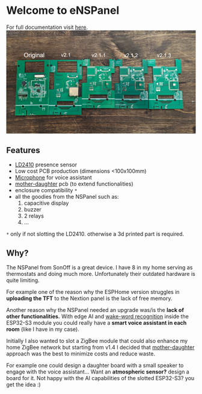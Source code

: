# Welcome to eNSPanel

For full documentation visit [here](https://enspanel-docs.andreabaccega.com/).
![all-pcbs.png](images/all-pcbs.png)
## Features

- [LD2410](modules/presence.md) presence sensor
- Low cost PCB production (dimensions <100x100mm)
- [Microphone](modules/microphone.md) for voice assistant
- [mother-daughter](daughter.md) pcb (to extend functionalities)
- enclosure compatibility `*`
- all the goodies from the NSPanel such as:
  1. capacitive display
  2. buzzer 
  3. 2 relays
  4. ...

`*` only if not slotting the LD2410. otherwise a 3d printed part is required.


## Why?

The NSPanel from SonOff is a great device. I have 8 in my home serving as thermostats and doing much more. Unfortunately their outdated hardware is quite limiting. 

For example one of the reason why the ESPHome version struggles in **uploading the TFT** to the Nextion panel is the lack of free memory.

Another reason why the NSPanel needed an upgrade was/is the **lack of other functionalities.** With edge AI and [wake-word recognition](microwakeword.md) inside the ESP32-S3 module you could really have a **smart voice assistant in each room** (like I have in my case).

Initially I also wanted to slot a ZigBee module that could also enhance my home ZigBee network but starting from v1.4 I decided that [mother-daughter](daughter.md) approach was the best to minimize costs and reduce waste.

For example one could design a daughter board with a small speaker to engage with the voice assistant... Want an **atmospheric sensor?** design a board for it. Not happy with the AI capabilities of the slotted ESP32-S3? you get the idea :)

